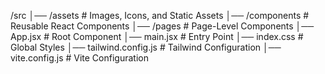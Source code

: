 /src
│── /assets          # Images, Icons, and Static Assets
│── /components      # Reusable React Components
│── /pages           # Page-Level Components
│── App.jsx          # Root Component
│── main.jsx         # Entry Point
│── index.css        # Global Styles
│── tailwind.config.js  # Tailwind Configuration
│── vite.config.js   # Vite Configuration
